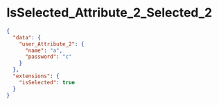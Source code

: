 # IsSelected_Attribute_2_Selected_2

```json
{
  "data": {
    "user_Attribute_2": {
      "name": "a",
      "password": "c"
    }
  },
  "extensions": {
    "isSelected": true
  }
}
```
